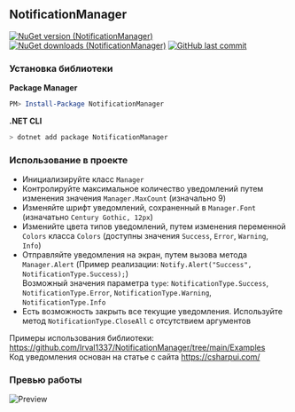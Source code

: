 ## NotificationManager
[![NuGet version (NotificationManager)](https://img.shields.io/nuget/v/NotificationManager.svg?style=flat-square)](https://www.nuget.org/packages/NotificationManager/)
[![NuGet downloads (NotificationManager)](https://img.shields.io/nuget/dt/NotificationManager)](https://www.nuget.org/packages/NotificationManager/)
[![GitHub last commit](https://img.shields.io/github/last-commit/Irval1337/NotificationManager)](https://github.com/Irval1337/NotificationManager/commits/main)

### Установка библиотеки
**Package Manager**
``` powershell
PM> Install-Package NotificationManager
```
**.NET CLI**
``` bash
> dotnet add package NotificationManager
```

### Использование в проекте
- Инициализируйте класс `Manager`
- Контролируйте максимальное количество уведомлений путем изменения значения `Manager.MaxCount` (изначально 9)
- Изменяйте шрифт уведомлений, сохраненный в `Manager.Font` (изначатьно `Century Gothic, 12px`)
- Изменийте цвета типов уведомлений, путем изменения переменной `Colors` класса `Colors` (доступны значения `Success`, `Error`, `Warning`, `Info`)
- Отправляйте уведомления на экран, путем вызова метода `Manager.Alert` (Пример реализации: `Notify.Alert("Success", NotificationType.Success);`)
<br> Возможный значения параметра `type`: `NotificationType.Success`, `NotificationType.Error`, `NotificationType.Warning`, `NotificationType.Info`</br>
- Есть возможность закрыть все текущие уведомления. Используйте метод `NotificationType.CloseAll` с отсутствием аргументов

Примеры использования библиотеки: https://github.com/Irval1337/NotificationManager/tree/main/Examples
<br>Код уведомления основан на статье с сайта https://csharpui.com/</br>

### Превью работы
![Preview](https://image.prntscr.com/image/hqdX8y4xQXyeccZ02UlUjw.png)
